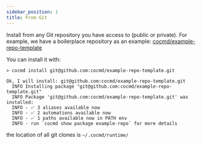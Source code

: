 ```yaml
---
sidebar_position: 1
title: From Git
---
```


Install from any Git repository you have access to (public or private).
For example, we have a boilerplace repository as an example: [cocmd/example-repo-template](https://github.com/cocmd/example-repo-template)

You can install it with:
```shell
> cocmd install git@github.com:cocmd/example-repo-template.git

Ok, I will install: git@github.com:cocmd/example-repo-template.git
  INFO Installing package "git@github.com:cocmd/example-repo-template.git"
  INFO Package 'git@github.com:cocmd/example-repo-template.git' was installed:
  INFO - ✅ 3 aliases available now
  INFO - ✅ 2 automations available now
  INFO - ✅ 1 paths available now in PATH env
  INFO - run `cocmd show package example-repo` for more details
```

the location of all git clones is `~/.cocmd/runtime/`